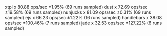xtpl x 80.88 ops/sec ±1.95% (69 runs sampled)
dust x 72.69 ops/sec ±19.58% (69 runs sampled)
nunjucks x 81.09 ops/sec ±0.31% (69 runs sampled)
ejs x 66.23 ops/sec ±1.22% (16 runs sampled)
handlebars x 38.08 ops/sec ±100.46% (7 runs sampled)
jade x 32.53 ops/sec ±127.22% (6 runs sampled)